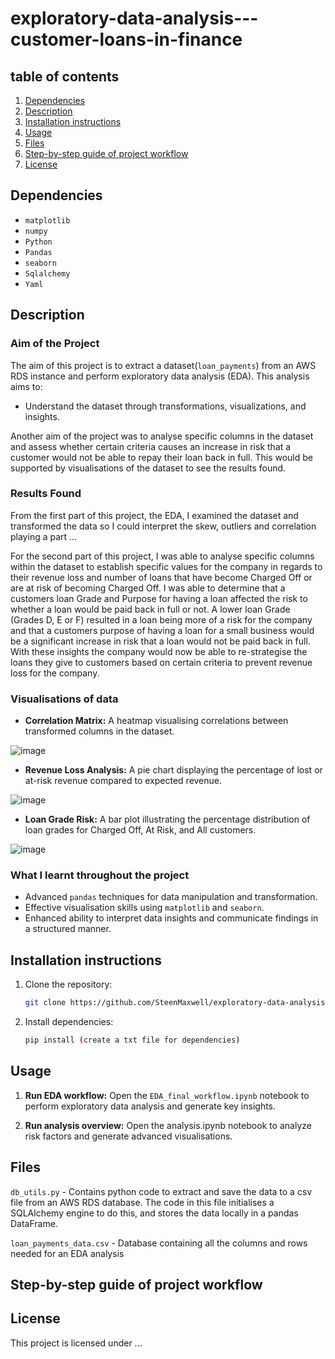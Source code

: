 # exploratory-data-analysis---customer-loans-in-finance

## table of contents
1. [Dependencies](#Dependencies)
2. [Description](#Description)
3. [Installation instructions](#Installation-instructions)
4. [Usage](#Usage)
5. [Files](#Files)
6. [Step-by-step guide of project workflow](#Step-by-step-guide-of-project-workflow)
7. [License](#License)

## Dependencies
- `matplotlib`
- `numpy`
- `Python` 
- `Pandas`
- `seaborn`
- `Sqlalchemy`
- `Yaml`


## Description
### Aim of the Project
The aim of this project is to extract a dataset(`loan_payments`) from an AWS RDS instance and perform exploratory data analysis (EDA). This analysis aims to:
- Understand the dataset through transformations, visualizations, and insights.

Another aim of the project was to analyse specific columns in the dataset and assess whether certain criteria causes an increase in risk that a customer would not be able to repay their loan back in full. This would be supported by visualisations of the dataset to see the results found.

### Results Found
From the first part of this project, the EDA, I examined the dataset and transformed the data so I could interpret the skew, outliers and correlation playing a part ...

For the second part of this project, I was able to analyse specific columns within the dataset to establish specific values for the company in regards to their revenue loss and number of loans that have become Charged Off or are at risk of becoming Charged Off. I was able to determine that a customers loan Grade and Purpose for having a loan affected the risk to whether a loan would be paid back in full or not. A lower loan Grade (Grades D, E or F) resulted in a loan being more of a risk for the company and that a customers purpose of having a loan for a small business would be a significant increase in risk that a loan would not be paid back in full. With these insights the company would now be able to re-strategise the loans they give to customers based on certain criteria to prevent revenue loss for the company.

### Visualisations of data
- **Correlation Matrix:**
  A heatmap visualising correlations between transformed columns in the dataset.

![image](https://github.com/user-attachments/assets/93655245-9eff-4d2d-92e8-6e3979d23d93)

- **Revenue Loss Analysis:**
  A pie chart displaying the percentage of lost or at-risk revenue compared to expected revenue.
  
![image](https://github.com/user-attachments/assets/8f328f76-f84e-4c95-8d98-08623caf1942)

- **Loan Grade Risk:**
  A bar plot illustrating the percentage distribution of loan grades for Charged Off, At Risk, and All customers.
  
![image](https://github.com/user-attachments/assets/f7e752d2-b5b1-4cb9-952b-ab485df09823)



### What I learnt throughout the project
- Advanced `pandas` techniques for data manipulation and transformation.
- Effective visualisation skills using `matplotlib` and `seaborn`.
- Enhanced ability to interpret data insights and communicate findings in a structured manner.

## Installation instructions
1) Clone the repository:
   ```bash
   git clone https://github.com/SteenMaxwell/exploratory-data-analysis---customer-loans-in-finance681.git
   ```

2) Install dependencies:
   ```bash
   pip install (create a txt file for dependencies)
   ```

## Usage
1) **Run EDA workflow:**
   Open the `EDA_final_workflow.ipynb` notebook to perform exploratory data analysis and generate key insights.

2) **Run analysis overview:**
   Open the analysis.ipynb notebook to analyze risk factors and generate advanced visualisations.

## Files
`db_utils.py` - Contains python code to extract and save the data to a csv file from an AWS RDS database. The code in this file initialises a SQLAlchemy engine to do this, and stores the data locally in a pandas DataFrame.

`loan_payments_data.csv` - Database containing all the columns and rows needed for an EDA analysis


## Step-by-step guide of project workflow


## License 
This project is licensed under ...
